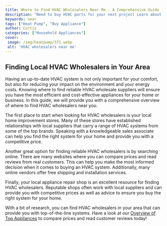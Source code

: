 ```yaml
---
title: Where to Find HVAC Wholesalers Near Me - A Comprehensive Guide
description: "Need to buy HVAC parts for your next project Learn about the best wholesalers near you with this comprehensive guide Find out how to get great deals on parts and save time and money"
keywords: near
tags: ["Heat Pump", "Buy Appliance"]
author: Curtis
categories: ["Household Appliances"]
cover: 
 image: /img/heatpump/371.webp
 alt: 'HVAC wholesalers near me'
---
```

## Finding Local HVAC Wholesalers in Your Area 

Having an up-to-date HVAC system is not only important for your comfort, but also for reducing your impact on the environment and your energy costs. Knowing where to find reliable HVAC wholesale suppliers will ensure you have the most efficient and cost-effective appliances for your home or business. In this guide, we will provide you with a comprehensive overview of where to find HVAC wholesalers near you.

The first place to start when looking for HVAC wholesalers is your local home improvement stores. Many of these stores have established relationships with local suppliers that carry a range of HVAC systems from some of the top brands. Speaking with a knowledgeable sales associate can help you find the right system for your home and provide you with a competitive price. 

Another great option for finding reliable HVAC wholesalers is by searching online. There are many websites where you can compare prices and read reviews from real customers. This can help you make the most informed decision when it comes to buying an HVAC system. Additionally, many online vendors offer free shipping and installation services. 

Finally, your local appliance repair shop is an excellent resource for finding HVAC wholesalers. Reputable shops often work with local suppliers and can provide you with competitive prices as well as advice to ensure you buy the right system for your home. 

With a bit of research, you can find HVAC wholesalers in your area that can provide you with top-of-the-line systems. Have a look at our [Overview of Top Appliances](./pages/appliance-overview) to compare prices and read customer reviews today!
